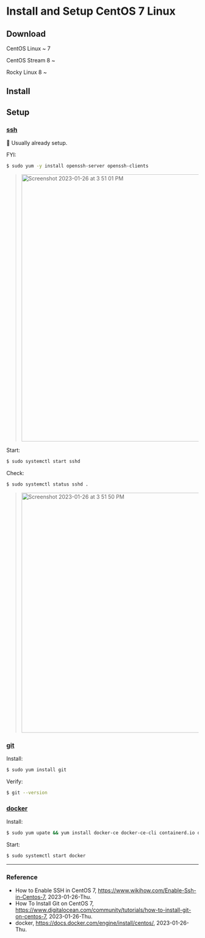# Install and Setup CentOS 7 Linux

## Download

CentOS Linux ~ 7

CentOS Stream 8 ~

Rocky Linux 8 ~

## Install

## Setup

### [ssh](https://www.wikihow.com/Enable-Ssh-in-Centos-7)

:key: Usually already setup.

FYI:

```Bash
$ sudo yum -y install openssh-server openssh-clients
```

> <img width="699" alt="Screenshot 2023-01-26 at 3 51 01 PM" src="https://user-images.githubusercontent.com/20737479/214774473-edd8d171-14e1-4559-8c80-50dfd2f65fe6.png">

Start:

```Bash
$ sudo systemctl start sshd
```

Check:

```Bash
$ sudo systemctl status sshd .
```

> <img width="628" alt="Screenshot 2023-01-26 at 3 51 50 PM" src="https://user-images.githubusercontent.com/20737479/214774577-0c968390-c7af-4cc6-bcd5-b38147beae53.png">

### [git](https://www.digitalocean.com/community/tutorials/how-to-install-git-on-centos-7)

Install:

```Bash
$ sudo yum install git
```

Verify:
```Bash
$ git --version
```

### [docker](https://docs.docker.com/engine/install/centos/)

Install:

```Bash
$ sudo yum upate && yum install docker-ce docker-ce-cli containerd.io docker-compose-plugin
```

Start:

```Bash
$ sudo systemctl start docker
```

---

### Reference
- How to Enable SSH in CentOS 7, https://www.wikihow.com/Enable-Ssh-in-Centos-7, 2023-01-26-Thu.
- How To Install Git on CentOS 7, https://www.digitalocean.com/community/tutorials/how-to-install-git-on-centos-7, 2023-01-26-Thu.
- docker, https://docs.docker.com/engine/install/centos/, 2023-01-26-Thu.
